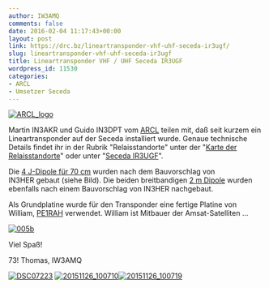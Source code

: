 ```yaml
---
author: IW3AMQ
comments: false
date: 2016-02-04 11:17:43+00:00
layout: post
link: https://drc.bz/lineartransponder-vhf-uhf-seceda-ir3ugf/
slug: lineartransponder-vhf-uhf-seceda-ir3ugf
title: Lineartransponder VHF / UHF Seceda IR3UGF
wordpress_id: 11530
categories:
- ARCL
- Umsetzer Seceda
---
```


[![ARCL_logo](https://drc.bz/wp-content/uploads/2016/02/ARCL_logo-255x300.jpg)](https://drc.bz/wp-content/uploads/2016/02/ARCL_logo.jpg)

Martin IN3AKR und Guido IN3DPT vom [ARCL](http://www.arcl.eu) teilen mit, daß seit kurzem ein Lineartransponder auf der Seceda installiert wurde. Genaue technische Details findet ihr in der Rubrik "Relaisstandorte" unter der "[Karte der Relaisstandorte](https://drc.bz/relaisstandorte/karte-der-relaisstandorte/)" oder unter "[Seceda IR3UGF](https://drc.bz/relaisstandorte/seceda-ir3ugf/)".

Die [4 J-Dipole für 70 cm](http://www.rrs-web.net/in3her/70cm_antenne_her.html) wurden nach dem Bauvorschlag von IN3HER gebaut (siehe Bild). Die beiden breitbandigen [2 m Dipole](http://www.rrs-web.net/in3her/2m_antenne_her.html) wurden ebenfalls nach einem Bauvorschlag von IN3HER nachgebaut.

Als Grundplatine wurde für den Transponder eine fertige Platine von William, [PE1RAH](http://www.leijenaarelectronics.nl/leijenaar_electronics_025.htm) verwendet. William ist Mitbauer der Amsat-Satelliten ...

[![005b](https://drc.bz/wp-content/uploads/2016/02/005b-300x294.jpg)](https://drc.bz/wp-content/uploads/2016/02/005b.jpg)

Viel Spaß!

73! Thomas, IW3AMQ

[![DSC07223](https://drc.bz/wp-content/uploads/2016/02/DSC07223-300x200.jpg)](https://drc.bz/wp-content/uploads/2016/02/DSC07223.jpg) [![20151126_100710](https://drc.bz/wp-content/uploads/2016/02/20151126_100710-169x300.jpg)](https://drc.bz/wp-content/uploads/2016/02/20151126_100710.jpg)[![20151126_100719](https://drc.bz/wp-content/uploads/2016/02/20151126_100719-300x169.jpg)](https://drc.bz/wp-content/uploads/2016/02/20151126_100719.jpg)
